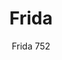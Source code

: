 ---
designer: Odo Fioravanti
description: "Frida%20is%20a%20chair%20that%20combines%20beauty%2C%20avant-garde%20technology%20and%20love%20for%20details.%20The%20solid%20oak%20structure%20is%20combined%20with%20the%20three-dimensional%20plywood%20shell%20to%20give%20shape%20to%20an%20extremely%20light%2C%20ergonomic%20and%20resistant%20chair.%20Available%20in%20different%20finishes."
image_primary: img/Frida_752_01_zoom.jpg
image_secondary: img/Frida_752_02_zoom.jpg
manufacturer: Pedrali
href: https://www.pedrali.it/en/products/catalog/Chair-FRIDA-752/
subtitle: Frida 752
title: Frida
image_thumb: img/Frida_752_cover.jpg
tags: 
  - pedrali
  - chairs
category: chairs
slug: /manufacturers/pedrali/chairs/odo-fioravanti-frida
---